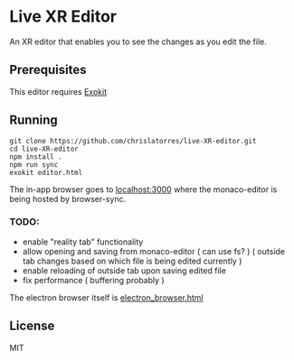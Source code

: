 
# Live XR Editor 

An XR editor that enables you to see the changes as you edit the file.

## Prerequisites
This editor requires [Exokit](https://github.com/webmixedreality/exokit)

## Running

```
git clone https://github.com/chrislatorres/live-XR-editor.git 
cd live-XR-editor 
npm install .
npm run sync
exokit editor.html
```

The in-app browser goes to <a href="http://localhost:3000">localhost:3000</a> where the monaco-editor is being hosted by browser-sync.


### TODO:
- enable "reality tab" functionality
- allow opening and saving from monaco-editor ( can use fs? ) ( outside tab changes based on which file is being edited currently )
- enable reloading of outside tab upon saving edited file
- fix performance ( buffering probably )


The electron browser itself is [electron_browser.html](https://github.com/chrislatorres/live-XR-editor/blob/master/electron_browser.html)

## License

MIT

